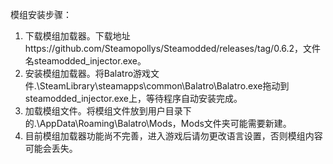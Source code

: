 模组安装步骤：
1. 下载模组加载器。下载地址https://github.com/Steamopollys/Steamodded/releases/tag/0.6.2，文件名steamodded_injector.exe。
2. 安装模组加载器。将Balatro游戏文件.\SteamLibrary\steamapps\common\Balatro\Balatro.exe拖动到steamodded_injector.exe上，等待程序自动安装完成。
3. 加载模组文件。将模组文件放到用户目录下的.\AppData\Roaming\Balatro\Mods，Mods文件夹可能需要新建。
4. 目前模组加载器功能尚不完善，进入游戏后请勿更改语言设置，否则模组内容可能会丢失。
